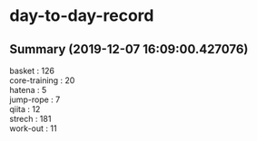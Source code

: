 # day-to-day-record  
## Summary  (2019-12-07 16:09:00.427076)  
basket : 126  
core-training : 20  
hatena : 5  
jump-rope : 7  
qiita : 12  
strech : 181  
work-out : 11  

